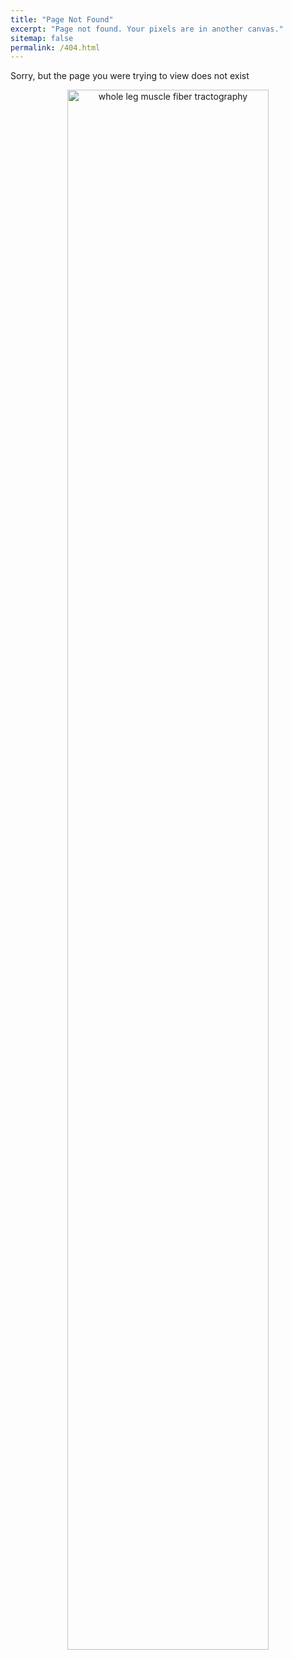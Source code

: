 ```yaml
---
title: "Page Not Found"
excerpt: "Page not found. Your pixels are in another canvas."
sitemap: false
permalink: /404.html
---
```


Sorry, but the page you were trying to view does not exist 

<p align="center">
<img src="../../assets/images/animation-small.gif" alt="whole leg muscle fiber tractography"  width="80%" />
</p>